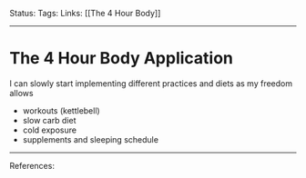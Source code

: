 Status:
Tags:
Links: [[The 4 Hour Body]]
___
# The 4 Hour Body Application
I can slowly start implementing different practices and diets as my freedom allows
- workouts  (kettlebell)
- slow carb diet
- cold exposure
- supplements and sleeping schedule
___
References:
